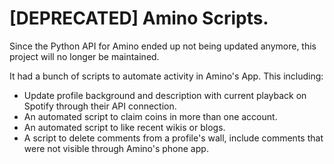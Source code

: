 # [DEPRECATED] Amino Scripts.

Since the Python API for Amino ended up not being updated anymore, this project will no longer be maintained. 

It had a bunch of scripts to automate activity in Amino's App. This including:

+ Update profile background and description with current playback on Spotify through their API connection.
+ An automated script to claim coins in more than one account.
+ An automated script to like recent wikis or blogs.
+ A script to delete comments from a profile's wall, include comments that were not visible through Amino's phone app.
